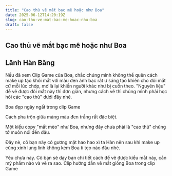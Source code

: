 ```yaml
---
title: "Cao thủ vẽ mắt bạc mê hoặc như Boa"
date: 2025-06-12T14:20:19Z
slug: cao-thu-ve-mat-bac-me-hoac-nhu-boa
draft: false
---
```


## Cao thủ vẽ mắt bạc mê hoặc như Boa

## Lãnh Hàn Băng

Nếu đã xem Clip Game của Boa, chắc chúng mình không thể quên cách make up tạo khối mắt với màu đen ánh bạc rất ư sáng tạo khiến cho đôi mắt cứ mỗi lúc chớp, mở là lại khiến người khác như bị cuốn theo. "Nguyên liệu" để vẽ được đôi mắt này thì đơn giản, nhưng cách vẽ thì chúng mình phải học hỏi các "cao thủ" dưới đây nhé.

Boa đẹp ngây ngất trong clip Game


Cách pha trộn giữa mảng màu đen trắng rất đặc biệt.

 

Một kiểu copy "mắt mèo" như Boa, nhưng đây chưa phải là "cao thủ" chúng tớ muốn nói đến đâu.

Đây nè, cô bạn này có gương mặt hao hao xì ta Hàn nên sau khi make up cũng xinh lung linh không kém Boa tí tẹo nào đâu nhé.



Yêu chưa này. Cô bạn sẽ dạy bạn chi tiết cách để vẽ được kiểu mắt này, cần mỹ phẩm nào và vẽ ra sao.
Clip hướng dẫn vẽ mắt giống Boa trong clip Game
